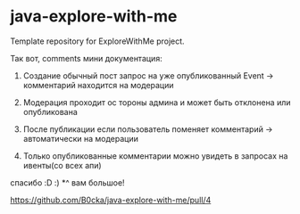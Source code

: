 # java-explore-with-me
Template repository for ExploreWithMe project.


Так вот, comments мини документация:

1. Создание
    обычный пост запрос на уже опубликованный Event -> комментарий находится на модерации

2. Модерация
    проходит ос тороны админа и может быть отклонена или опубликована 
3. После публикации если пользователь поменяет комментарий -> автоматически на модерации
4. Только опубликованные комментарии можно увидеть в запросах на ивенты(со всех апи)

спасибо :D :) *^ вам большое! 

https://github.com/B0cka/java-explore-with-me/pull/4